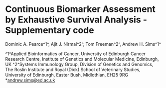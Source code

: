 Continuous Biomarker Assessment by Exhaustive Survival Analysis - Supplementary code
============
Dominic A. Pearce^1^, Ajit J. Nirmal^2^, Tom Freeman^2^, Andrew H. Sims^1^

^1^Applied Bioinformatics of Cancer, University of Edinburgh Cancer Research Centre, Institute of Genetics and Molecular Medicine, Edinburgh, UK ^2^Systems Immunology Group, Division of Genetics and Genomics, The Roslin Institute and Royal (Dick) School of Veterinary Studies, University of Edinburgh, Easter Bush, Midlothian, EH25 9RG  
\*andrew.sims@ed.ac.uk 

